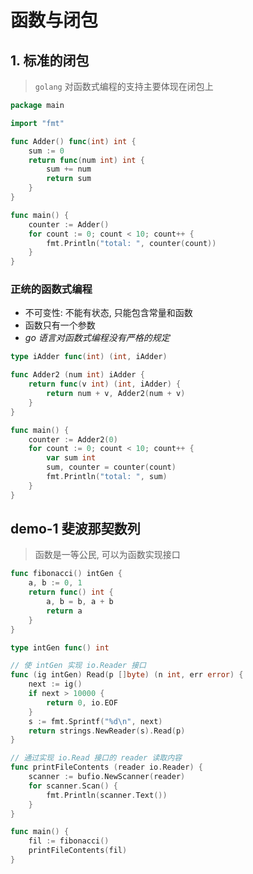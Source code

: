 # 函数与闭包

## 1. 标准的闭包
> `golang` 对函数式编程的支持主要体现在闭包上

```go
package main

import "fmt"

func Adder() func(int) int {
	sum := 0
	return func(num int) int {
		sum += num
		return sum
	}
}

func main() {
	counter := Adder()
	for count := 0; count < 10; count++ {
		fmt.Println("total: ", counter(count))
	}
}
```

### 正统的函数式编程
- 不可变性: 不能有状态, 只能包含常量和函数
- 函数只有一个参数
- *go 语言对函数式编程没有严格的规定*

```go
type iAdder func(int) (int, iAdder)

func Adder2 (num int) iAdder {
	return func(v int) (int, iAdder) {
		return num + v, Adder2(num + v)
	}
}

func main() {
	counter := Adder2(0)
	for count := 0; count < 10; count++ {
		var sum int
		sum, counter = counter(count)
		fmt.Println("total: ", sum)
	}
}
```

## demo-1 斐波那契数列
> 函数是一等公民, 可以为函数实现接口

```go
func fibonacci() intGen {
	a, b := 0, 1
	return func() int {
		a, b = b, a + b
		return a
	}
}

type intGen func() int

// 使 intGen 实现 io.Reader 接口
func (ig intGen) Read(p []byte) (n int, err error) {
	next := ig()
	if next > 10000 {
		return 0, io.EOF
	}
	s := fmt.Sprintf("%d\n", next)
	return strings.NewReader(s).Read(p)
}

// 通过实现 io.Read 接口的 reader 读取内容
func printFileContents (reader io.Reader) {
	scanner := bufio.NewScanner(reader)
	for scanner.Scan() {
		fmt.Println(scanner.Text())
	}
}

func main() {
	fil := fibonacci()
	printFileContents(fil)
}
```
